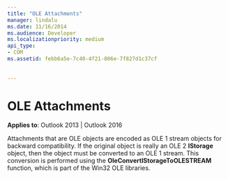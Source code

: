 ```yaml
---
title: "OLE Attachments"
manager: lindalu
ms.date: 11/16/2014
ms.audience: Developer
ms.localizationpriority: medium
api_type:
- COM
ms.assetid: febb6a5e-7c40-4f21-806e-7f827d1c37cf
 
 
---
```


# OLE Attachments

  
  
**Applies to**: Outlook 2013 | Outlook 2016 
  
Attachments that are OLE objects are encoded as OLE 1 stream objects for backward compatibility. If the original object is really an OLE 2 **IStorage** object, then the object must be converted to an OLE 1 stream. This conversion is performed using the **OleConvertIStorageToOLESTREAM** function, which is part of the Win32 OLE libraries. 
  

